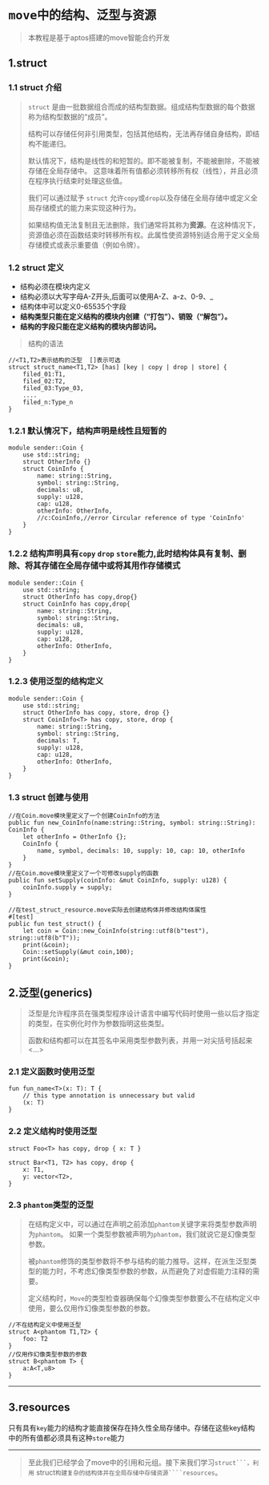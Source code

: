 # ```move中的结构、泛型与资源```

> 本教程是基于aptos搭建的move智能合约开发




## 1.struct
### 1.1 struct 介绍
> ```struct``` 是由一批数据组合而成的结构型数据。组成结构型数据的每个数据称为结构型数据的“成员”。
> 
>结构可以存储任何非引用类型，包括其他结构，无法再存储自身结构，即结构不能递归。
>
> 默认情况下，结构是线性的和短暂的。即不能被复制，不能被删除，不能被存储在全局存储中。 这意味着所有值都必须转移所有权（线性），并且必须在程序执行结束时处理这些值。
> 
> 我们可以通过赋予 ```struct``` 允许```copy```或```drop```以及存储在全局存储中或定义全局存储模式的能力来实现这种行为。
> 
> 如果结构值无法复制且无法删除，我们通常将其称为**资源**。在这种情况下，资源值必须在函数结束时转移所有权。此属性使资源特别适合用于定义全局存储模式或表示重要值（例如令牌）。
>

### 1.2 struct 定义

+ 结构必须在模块内定义
+ 结构必须以大写字母A-Z开头,后面可以使用A-Z、a-z、0-9、_
+ 结构体中可以定义0-65535个字段
+ **结构类型只能在定义结构的模块内创建（“打包”）、销毁（“解包”）。**
+ **结构的字段只能在定义结构的模块内部访问。**

> 结构的语法
```move
//<T1,T2>表示结构的泛型  []表示可选
struct struct_name<T1,T2> [has] [key | copy | drop | store] {
    filed_01:T1,
    filed_02:T2,
    filed_03:Type_03,
    ....
    filed_n:Type_n
}

```

### 1.2.1 默认情况下，结构声明是线性且短暂的
```move
module sender::Coin {
    use std::string;
    struct OtherInfo {}
    struct CoinInfo {
        name: string::String,
        symbol: string::String,
        decimals: u8,
        supply: u128,
        cap: u128,
        otherInfo: OtherInfo,
        //c:CoinInfo,//error Circular reference of type 'CoinInfo'
    }
}
```

### 1.2.2 结构声明具有```copy``` ```drop``` ```store```能力,此时结构体具有复制、删除、将其存储在全局存储中或将其用作存储模式
```move
module sender::Coin {
    use std::string;
    struct OtherInfo has copy,drop{}
    struct CoinInfo has copy,drop{
        name: string::String,
        symbol: string::String,
        decimals: u8,
        supply: u128,
        cap: u128,
        otherInfo: OtherInfo,
    }
}
```

### 1.2.3 使用泛型的结构定义
```move
module sender::Coin {
    use std::string;
    struct OtherInfo has copy, store, drop {}
    struct CoinInfo<T> has copy, store, drop {
        name: string::String,
        symbol: string::String,
        decimals: T,
        supply: u128,
        cap: u128,
        otherInfo: OtherInfo,
    }
}
```


### 1.3 struct 创建与使用
```move
//在Coin.move模块里定义了一个创建CoinInfo的方法
public fun new_CoinInfo(name:string::String, symbol: string::String): CoinInfo {
    let otherInfo = OtherInfo {};
    CoinInfo {
        name, symbol, decimals: 10, supply: 10, cap: 10, otherInfo
    }
}
//在Coin.move模块里定义了一个可修改supply的函数
public fun setSupply(coinInfo: &mut CoinInfo, supply: u128) {
    coinInfo.supply = supply;
}

//在test_struct_resource.move实际去创建结构体并修改结构体属性
#[test]
public fun test_struct() {
    let coin = Coin::new_CoinInfo(string::utf8(b"test"), string::utf8(b"T"));
    print(&coin);
    Coin::setSupply(&mut coin,100);
    print(&coin);
}
```




## 2.泛型(generics)
>泛型是允许程序员在强类型程序设计语言中编写代码时使用一些以后才指定的类型，在实例化时作为参数指明这些类型。
>
>函数和结构都可以在其签名中采用类型参数列表，并用一对尖括号括起来<...>

### 2.1 定义函数时使用泛型
```move
fun fun_name<T>(x: T): T {
    // this type annotation is unnecessary but valid
    (x: T)
}
```

### 2.2 定义结构时使用泛型
```move
struct Foo<T> has copy, drop { x: T }

struct Bar<T1, T2> has copy, drop {
    x: T1,
    y: vector<T2>,
}
```

### 2.3 ```phantom```类型的泛型
> 在结构定义中，可以通过在声明之前添加```phantom```关键字来将类型参数声明为```phantom```。 如果一个类型参数被声明为```phantom```，我们就说它是幻像类型参数。
> 
> 被```phantom```修饰的类型参数将不参与结构的能力推导。这样，在派生泛型类型的能力时，不考虑幻像类型参数的参数，从而避免了对虚假能力注释的需要。
> 
> 定义结构时，```Move```的类型检查器确保每个幻像类型参数要么不在结构定义中使用，要么仅用作幻像类型参数的参数。

```move
//不在结构定义中使用泛型
struct A<phantom T1,T2> {
    foo: T2
}
//仅用作幻像类型参数的参数
struct B<phantom T> {
    a:A<T,u8>
}
```


---

## 3.resources
只有具有```key```能力的结构才能直接保存在持久性全局存储中。存储在这些key结构中的所有值都必须具有这种```store```能力

---

> 至此我们已经学会了move中的引用和元组。接下来我们学习````struct```，利用````
> struct```构建复杂的结构体并在全局存储中存储资源````resources```。
